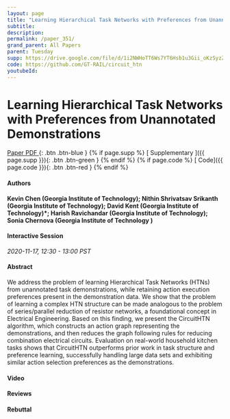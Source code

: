 ```yaml
---
layout: page
title: "Learning Hierarchical Task Networks with Preferences from Unannotated Demonstrations"
subtitle: 
description:
permalink: /paper_351/
grand_parent: All Papers
parent: Tuesday
supp: https://drive.google.com/file/d/1i2NWHoTT6Ws7YT6Hsb1u3Gii_oKzSyzZ/view
code: https://github.com/GT-RAIL/circuit_htn
youtubeId: 
---
```


# Learning Hierarchical Task Networks with Preferences from Unannotated Demonstrations

[<i class="fa fa-file-text-o" aria-hidden="true"></i> Paper PDF ](https://drive.google.com/file/d/18MBP2D4BgOAsKjEW9DEqRb8v2ugx1nwQ/view){: .btn .btn-blue } {% if page.supp %} [<i class="fa fa-file-text-o" aria-hidden="true"></i> Supplementary ]({{ page.supp }}){: .btn .btn-green } {% endif %} {% if page.code %} [<i class="fa fa-github" aria-hidden="true"></i> Code]({{ page.code }}){: .btn .btn-red }
{% endif %}

#### Authors
**Kevin  Chen (Georgia Institute of Technology); Nithin Shrivatsav Srikanth (Georgia Institute of Technology); David Kent (Georgia Institute of Technology)*; Harish Ravichandar (Georgia Institute of Technology); Sonia Chernova (Georgia Institute of Technology	)**

#### Interactive Session
*2020-11-17, 12:30 - 13:00 PST*

#### Abstract
We address the problem of learning Hierarchical Task Networks (HTNs) from unannotated task demonstrations, while retaining action execution preferences present in the demonstration data.  We show that the problem of learning a complex HTN structure can be made analogous to the problem of series/parallel reduction of resistor networks, a foundational concept in Electrical Engineering.  Based on this finding, we present the CircuitHTN algorithm, which constructs an action graph representing the demonstrations, and then reduces the graph following rules for reducing combination electrical circuits. Evaluation on real-world household kitchen tasks shows that CircuitHTN outperforms prior work in task structure and preference learning, successfully handling large data sets and exhibiting similar action selection preferences as the demonstrations.

#### Video 

#### Reviews

#### Rebuttal
